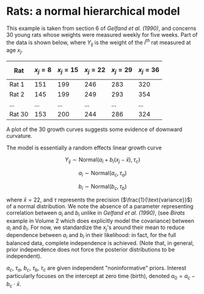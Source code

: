 # Rats: a normal hierarchical model

This example is taken from section 6 of *Gelfand et al. (1990)*, and concerns 30 young rats whose weights were measured weekly for five weeks.
Part of the data is shown below, where $Y_{ij}$ is the weight of the $i^{th}$ rat measured at age $x_j$.

| Rat   | $$x_j=8$$ | $$x_j=15$$ | $$x_j=22$$ | $$x_j=29$$ | $$x_j=36$$ |
|-------|-----------|------------|------------|------------|------------|
| Rat 1 |       151 |        199 |        246 |        283 |        320 |
| Rat 2 |       145 |        199 |        249 |        293 |        354 |
| ...   |       ... |        ... |        ... |        ... |        ... |
| Rat 30|       153 |        200 |        244 |        286 |        324 |

A plot of the 30 growth curves suggests some evidence of downward curvature.

The model is essentially a random effects linear growth curve

$$
Y_{ij} \sim \text{Normal}\left( a_i + b_i \left( x_j - \bar{x} \right), \tau_c \right)
$$

$$
a_i \sim \text{Normal}\left( a_c, \tau_a \right)
$$

$$
b_i \sim \text{Normal}\left( b_c, \tau_b \right)
$$

where $\bar{x} = 22$, and $\tau$ represents the precision ($\frac{1}{\text{variance}}$) of a normal distribution.
We note the absence of a parameter representing correlation between $a_i$ and $b_i$ unlike in *Gelfand et al. (1990)*, (see *Birats* example in Volume 2 which does explicitly model the covariance) between $a_i$ and $b_i$.
For now, we standardize the $x_j$'s around their mean to reduce dependence between $a_i$ and $b_i$ in their likelihood: in fact, for the full balanced data, complete independence is achieved.
(Note that, in general, prior independence does not force the posterior distributions to
be independent).

$a_c$, $\tau_a$, $b_c$, $\tau_b$, $\tau_c$ are given independent "noninformative" priors. Interest particularly focuses on
the intercept at zero time (birth), denoted $a_0 = a_c - b_c \cdot \bar{x}$.
